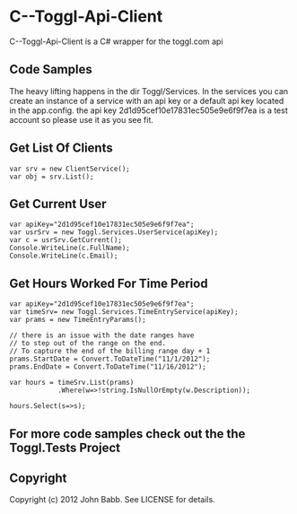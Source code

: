 # C--Toggl-Api-Client

C--Toggl-Api-Client is a C# wrapper for the toggl.com api
 
## Code Samples

The heavy lifting happens in the dir Toggl/Services.
In the services you can create an instance of a service with an api key or a default api key located in the app.config.
the api key 2d1d95cef10e17831ec505e9e6f9f7ea is a test account so please use it as you see fit.

## Get List Of Clients

	var srv = new ClientService();
	var obj = srv.List();

## Get Current User

	var apiKey="2d1d95cef10e17831ec505e9e6f9f7ea";
	var usrSrv = new Toggl.Services.UserService(apiKey);
	var c = usrSrv.GetCurrent();
	Console.WriteLine(c.FullName);
	Console.WriteLine(c.Email);

## Get Hours Worked For Time Period

	var apiKey="2d1d95cef10e17831ec505e9e6f9f7ea";
	var timeSrv= new Toggl.Services.TimeEntryService(apiKey);
	var prams = new TimeEntryParams();
	
	// there is an issue with the date ranges have 
	// to step out of the range on the end. 
	// To capture the end of the billing range day + 1
	prams.StartDate = Convert.ToDateTime("11/1/2012");
	prams.EndDate = Convert.ToDateTime("11/16/2012");

	var hours = timeSrv.List(prams)
				.Where(w=>!string.IsNullOrEmpty(w.Description));
	
	hours.Select(s=>s);


## For more code samples check out the the Toggl.Tests Project

## Copyright

Copyright (c) 2012 John Babb. See LICENSE for details.
